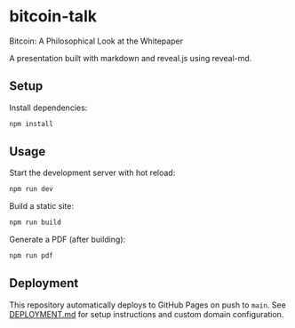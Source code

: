# bitcoin-talk
Bitcoin: A Philosophical Look at the Whitepaper

A presentation built with markdown and reveal.js using reveal-md.

## Setup

Install dependencies:
```bash
npm install
```

## Usage

Start the development server with hot reload:
```bash
npm run dev
```

Build a static site:
```bash
npm run build
```

Generate a PDF (after building):
```bash
npm run pdf
```

## Deployment

This repository automatically deploys to GitHub Pages on push to `main`. See [DEPLOYMENT.md](DEPLOYMENT.md) for setup instructions and custom domain configuration.
